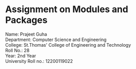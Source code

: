 # Assignment on Modules and Packages

Name: Prajeet Guha <br/>
Department: Computer Science and Engineering <br/>
College: St.Thomas' College of Engineering and Technology <br/>
Roll No.: 28 <br/>
Year: 2nd Year <br/>
University Roll no.: 12200119022
